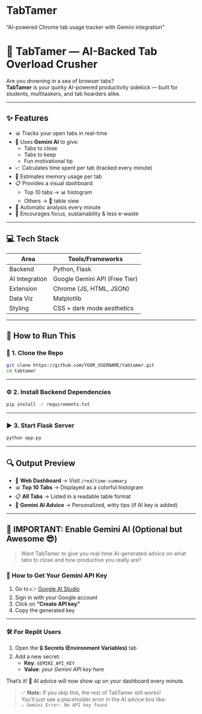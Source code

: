 # TabTamer
“AI-powered Chrome tab usage tracker with Gemini integration"

# 🚀 TabTamer — AI-Backed Tab Overload Crusher

Are you drowning in a sea of browser tabs?  
**TabTamer** is your quirky AI-powered productivity sidekick — built for students, multitaskers, and tab hoarders alike.

---

## ✨ Features

- 📊 Tracks your open tabs in real-time
- 🤖 Uses **Gemini AI** to give:
  - Tabs to close
  - Tabs to keep
  - Fun motivational tip
- 📈 Calculates time spent per tab (tracked every minute)
- 🧠 Estimates memory usage per tab
- 📋 Provides a visual dashboard:
  - Top 10 tabs → 📊 histogram
  - Others → 🧾 table view
- 🔁 Automatic analysis every minute
- 🌱 Encourages focus, sustainability & less e-waste

---

## 💻 Tech Stack

| Area              | Tools/Frameworks               |
|-------------------|-------------------------------|
| Backend           | Python, Flask                 |
| AI Integration    | Google Gemini API (Free Tier) |
| Extension         | Chrome (JS, HTML, JSON)       |
| Data Viz          | Matplotlib                    |
| Styling           | CSS + dark mode aesthetics    |

---
## 🧪 How to Run This

### 🔌 1. Clone the Repo
```bash
git clone https://github.com/YOUR_USERNAME/tabtamer.git
cd tabtamer
```

---

### ⚙️ 2. Install Backend Dependencies
```bash
pip install -r requirements.txt
```

---

### ▶️ 3. Start Flask Server
```bash
python app.py
```

---

## 🔍 Output Preview

- 🎯 **Web Dashboard** → Visit `/realtime-summary`
- 📊 **Top 10 Tabs** → Displayed as a colorful histogram
- 📋 **All Tabs** → Listed in a readable table format
- 🤖 **Gemini AI Advice** → Personalized, witty tips (if AI key is added)

---

## 🛑 IMPORTANT: Enable Gemini AI (Optional but Awesome 😎)

> Want TabTamer to give you real-time AI-generated advice on what tabs to close and how productive you really are?

### 🔐 How to Get Your Gemini API Key

1. Go to 👉 [Google AI Studio](https://aistudio.google.com/app/apikey)
2. Sign in with your Google account
3. Click on **“Create API key”**
4. Copy the generated key

---

### 🛠️ For Replit Users

1. Open the 🔒 **Secrets (Environment Variables)** tab  
2. Add a new secret:
   - **Key**: `GEMINI_API_KEY`
   - **Value**: *your Gemini API key here*

That’s it! 🎉 AI advice will now show up on your dashboard every minute.

> ✅ **Note:** If you skip this, the rest of TabTamer still works!  
> You’ll just see a placeholder error in the AI advice box like:  
> `⚠️ Gemini Error: No API key found`

